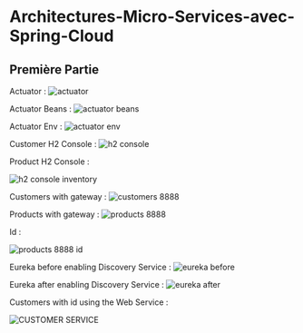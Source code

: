 # Architectures-Micro-Services-avec-Spring-Cloud

## Première Partie 

Actuator : 
![actuator](https://user-images.githubusercontent.com/86847138/200059853-129d8fe5-891a-4bd1-9646-207b3034a034.PNG)


Actuator Beans : 
![actuator beans](https://user-images.githubusercontent.com/86847138/200059870-33c4bbf7-8912-48c5-aa20-63d0dbd44e1a.PNG)


Actuator Env :
![actuator env](https://user-images.githubusercontent.com/86847138/200059925-311548f7-4965-4381-975e-04323f7c6b2b.PNG)


Customer H2 Console :
![h2 console](https://user-images.githubusercontent.com/86847138/200059608-07b33ed6-96cd-444d-83ff-79a1e6b5cabb.PNG)


Product H2 Console :

![h2 console inventory](https://user-images.githubusercontent.com/86847138/200059654-8b5662ca-fee2-4b70-b1ef-666083d05435.PNG)


Customers with gateway : 
![customers 8888](https://user-images.githubusercontent.com/86847138/200060024-cdac0216-3801-4944-bf5f-3157a8980def.PNG)


Products with gateway : 
![products 8888](https://user-images.githubusercontent.com/86847138/200060063-dc514efb-1641-44bc-9e37-1f7d0ffa6180.PNG)


Id :

![products 8888 id](https://user-images.githubusercontent.com/86847138/200060118-2a85d4f4-27c2-45bf-8276-861e5d1f1f8b.PNG)



Eureka before enabling Discovery Service :
![eureka before](https://user-images.githubusercontent.com/86847138/200060276-bff3e8ad-383f-46c7-b8de-fa1f53b46f7e.PNG)



Eureka after enabling Discovery Service :
![eureka after](https://user-images.githubusercontent.com/86847138/200060309-644371cc-e1a7-40cb-a9ea-4e83ba7bff12.PNG)


Customers with id using the Web Service :

![CUSTOMER SERVICE](https://user-images.githubusercontent.com/86847138/200060405-2f2684d3-92c3-41fb-88a8-4d3910bc5c69.PNG)














